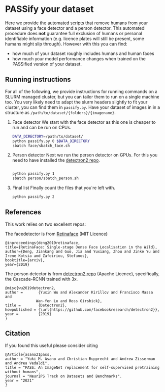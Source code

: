 # PASSify your dataset
Here we provide the automated scripts that remove humans from your dataset using a face detector and a person detector.
This automated procedure does **not** guarantee full exclusion of humans or personal identifiable information (e.g. licence plates will still be present, some humans might slip through). 
However with this you can find:
* how much of your dataset roughly includes humans and human faces
* how much your model performance changes when trained on the PASSified version of your dataset.

## Running instructions
For all of the following, we provide instructions for running commands on a SLURM managed cluster, but you can tailor them to run on a single machine too.
You very likely need to adapt the slurm headers slightly to fit your cluster, you can find them in `passify.py`.
Have your dataset of images in in a structure as `/path/to/dataset/{folders}/{imagename}`.

1. Face detector
We start with the face detector as this one is cheaper to run and can be run on CPUs.
    ```sh
    DATA_DIRECTORY=/path/to/dataset/
    python passify.py 0 $DATA_DIRECTORY
    sbatch face/sbatch_face.sh
    ```

2. Person detector
    Next we run the person detector on GPUs. For this you need to have installed the [detectron2 repo](https://github.com/facebookresearch/detectron2).
    ```sh
    
    python passify.py 1
    sbatch person/sbatch_person.sh
    ```

3. Final list
   Finally count the files that you're left with.
    ```sh
    python passify.py 2
    ```

## References
This work relies on two excellent repos:

The facedetector is from [Retinaface](https://github.com/biubug6/Pytorch_Retinaface) (MIT Licence)
```
@inproceedings{deng2019retinaface,
title={RetinaFace: Single-stage Dense Face Localisation in the Wild},
author={Deng, Jiankang and Guo, Jia and Yuxiang, Zhou and Jinke Yu and Irene Kotsia and Zafeiriou, Stefanos},
booktitle={arxiv},
year={2019}
```
The person detector is from [detectron2 repo](https://github.com/facebookresearch/detectron2) (Apache Licence), specifically, the Cascade-RCNN trained with 3x.
```
@misc{wu2019detectron2,
author =       {Yuxin Wu and Alexander Kirillov and Francisco Massa and
              Wan-Yen Lo and Ross Girshick},
title =        {Detectron2},
howpublished = {\url{https://github.com/facebookresearch/detectron2}},
year =         {2019}
}
```
## Citation
If you found this useful please consider citing
```
@Article{asano21pass,
author = "Yuki M. Asano and Christian Rupprecht and Andrew Zisserman and Andrea Vedaldi",
title = "PASS: An ImageNet replacement for self-supervised pretraining without humans",
journal = "NeurIPS Track on Datasets and Benchmarks",
year = "2021"
}
```
